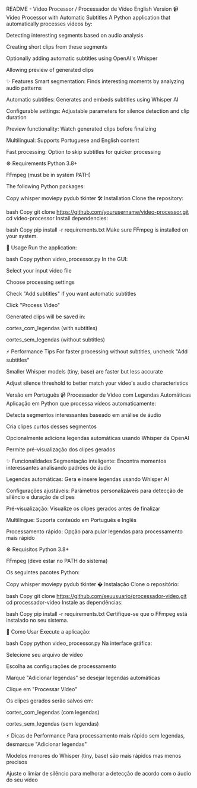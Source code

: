 README - Video Processor / Processador de Vídeo
English Version
📹 Video Processor with Automatic Subtitles
A Python application that automatically processes videos by:

Detecting interesting segments based on audio analysis

Creating short clips from these segments

Optionally adding automatic subtitles using OpenAI's Whisper

Allowing preview of generated clips

✨ Features
Smart segmentation: Finds interesting moments by analyzing audio patterns

Automatic subtitles: Generates and embeds subtitles using Whisper AI

Configurable settings: Adjustable parameters for silence detection and clip duration

Preview functionality: Watch generated clips before finalizing

Multilingual: Supports Portuguese and English content

Fast processing: Option to skip subtitles for quicker processing

⚙️ Requirements
Python 3.8+

FFmpeg (must be in system PATH)

The following Python packages:

Copy
whisper
moviepy
pydub
tkinter
🛠 Installation
Clone the repository:

bash
Copy
git clone https://github.com/yourusername/video-processor.git
cd video-processor
Install dependencies:

bash
Copy
pip install -r requirements.txt
Make sure FFmpeg is installed on your system.

🚀 Usage
Run the application:

bash
Copy
python video_processor.py
In the GUI:

Select your input video file

Choose processing settings

Check "Add subtitles" if you want automatic subtitles

Click "Process Video"

Generated clips will be saved in:

cortes_com_legendas (with subtitles)

cortes_sem_legendas (without subtitles)

⚡ Performance Tips
For faster processing without subtitles, uncheck "Add subtitles"

Smaller Whisper models (tiny, base) are faster but less accurate

Adjust silence threshold to better match your video's audio characteristics

Versão em Português
📹 Processador de Vídeo com Legendas Automáticas
Aplicação em Python que processa vídeos automaticamente:

Detecta segmentos interessantes baseado em análise de áudio

Cria clipes curtos desses segmentos

Opcionalmente adiciona legendas automáticas usando Whisper da OpenAI

Permite pré-visualização dos clipes gerados

✨ Funcionalidades
Segmentação inteligente: Encontra momentos interessantes analisando padrões de áudio

Legendas automáticas: Gera e insere legendas usando Whisper AI

Configurações ajustáveis: Parâmetros personalizáveis para detecção de silêncio e duração de clipes

Pré-visualização: Visualize os clipes gerados antes de finalizar

Multilíngue: Suporta conteúdo em Português e Inglês

Processamento rápido: Opção para pular legendas para processamento mais rápido

⚙️ Requisitos
Python 3.8+

FFmpeg (deve estar no PATH do sistema)

Os seguintes pacotes Python:

Copy
whisper
moviepy
pydub
tkinter
� Instalação
Clone o repositório:

bash
Copy
git clone https://github.com/seuusuario/processador-video.git
cd processador-video
Instale as dependências:

bash
Copy
pip install -r requirements.txt
Certifique-se que o FFmpeg está instalado no seu sistema.

🚀 Como Usar
Execute a aplicação:

bash
Copy
python video_processor.py
Na interface gráfica:

Selecione seu arquivo de vídeo

Escolha as configurações de processamento

Marque "Adicionar legendas" se desejar legendas automáticas

Clique em "Processar Vídeo"

Os clipes gerados serão salvos em:

cortes_com_legendas (com legendas)

cortes_sem_legendas (sem legendas)

⚡ Dicas de Performance
Para processamento mais rápido sem legendas, desmarque "Adicionar legendas"

Modelos menores do Whisper (tiny, base) são mais rápidos mas menos precisos

Ajuste o limiar de silêncio para melhorar a detecção de acordo com o áudio do seu vídeo
